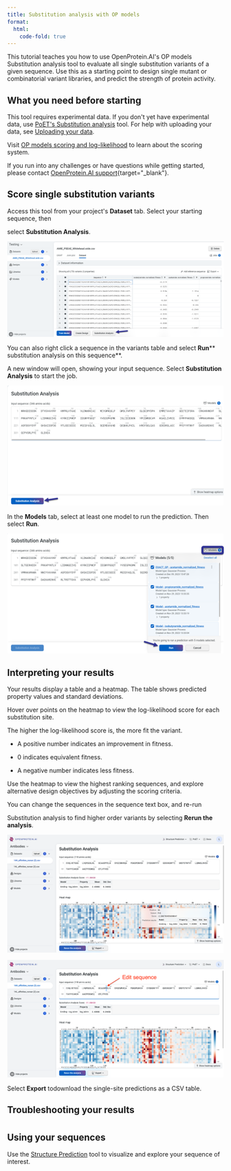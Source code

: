 ```yaml
---
title: Substitution analysis with OP models
format:
  html:
    code-fold: true
---
```


This tutorial teaches you how to use OpenProtein.AI's OP models Substitution analysis tool to evaluate all single substitution variants of a given sequence. Use this as a starting point to design single mutant or combinatorial variant libraries, and predict the strength of protein activity.

## What you need before starting

This tool requires experimental data. If you don't yet have experimental data, use [PoET's Substitution analysis](../../poet/front-end/substitution-analysis.md) tool. For help with uploading your data, see [Uploading your data](../uploading-your-data.md).

Visit [OP models scoring and log-likelihood](../scoring-log-likelihood.md) to learn about the scoring system.

If you run into any challenges or have questions while getting started, please contact [OpenProtein.AI support](https://www.openprotein.ai/contact){target="_blank"}.

## Score single substitution variants

Access this tool from your project's **Dataset** tab. Select your starting sequence, then

select **Substitution Analysis**.

![](./img/substitution-analysis/core-SA-1.png)

You can also right click a sequence in the variants table and select **Run**** substitution analysis on this sequence**.

A new window will open, showing your input sequence. Select **Substitution Analysis** to start the job.

![](./img/substitution-analysis/core-SA-2.png)


In the **Models** tab, select at least one model to run the prediction. Then select **Run**.

![](./img/substitution-analysis/core-SA-3.png)


## Interpreting your results

Your results display a table and a heatmap. The table shows predicted property values and standard deviations.

Hover over points on the heatmap to view the log-likelihood score for each substitution site.

The higher the log-likelihood score is, the more fit the variant.

- A positive number indicates an improvement in fitness.

- 0 indicates equivalent fitness.

- A negative number indicates less fitness.

Use the heatmap to view the highest ranking sequences, and explore alternative design objectives by adjusting the scoring criteria.

You can change the sequences in the sequence text box, and re-run

Substitution analysis to find higher order variants by selecting **Rerun the analysis**.

![](./img/substitution-analysis/core-SA-4.png)

![](./img/substitution-analysis/core-SA-5.png)

Select **Export** todownload the single-site predictions as a CSV table.

## Troubleshooting your results

#

## Using your sequences

Use the [Structure Prediction](../../structure-prediction//using-structure-prediction.md) tool to visualize and explore your sequence of interest.